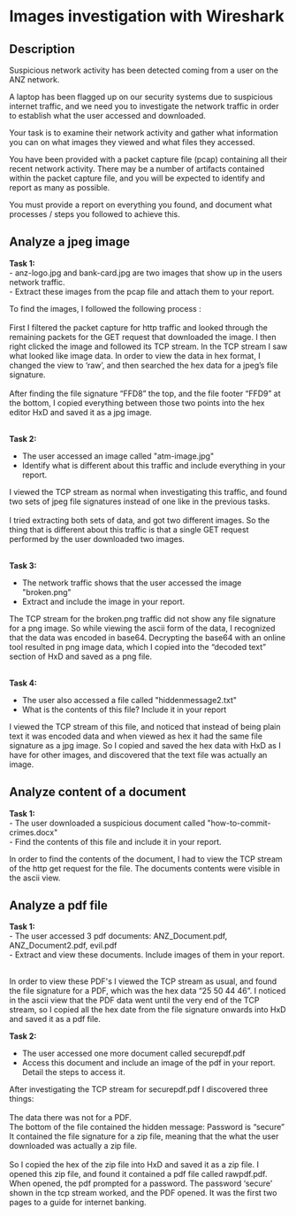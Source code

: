 # Images investigation with Wireshark 

<h2>Description</h2>
Suspicious network activity has been detected coming from a user on the ANZ network. 

A laptop has been flagged up on our security systems due to suspicious internet traffic, and we need you to investigate the network traffic in order to establish what the user accessed and downloaded.

Your task is to examine their network activity and gather what information you can on what images they viewed and what files they accessed. 

You have been provided with a packet capture file (pcap) containing all their recent network activity. There may be a number of artifacts contained within the packet capture file, and you will be expected to identify and report as many as possible. 

You must provide a report on everything you found, and document what processes / steps you followed to achieve this.

<h2>Analyze a jpeg image </h2>
<b>Task 1:</b><br/>
- anz-logo.jpg and bank-card.jpg are two images that show up in the users network traffic.<br/>
- Extract these images from the pcap file and attach them to your report.<br/>

To find the images, I followed the following process : 
<br/><br/>
First I filtered the packet capture for http traffic and looked through the remaining packets for the GET request
that downloaded the image. I then right clicked the image and followed its TCP stream.
In the TCP stream I saw what looked like image data. In order to view the data in hex format, I changed the view to
‘raw’, and then searched the hex data for a jpeg’s file signature.<br/><br/>
After finding the file signature “FFD8” the top, and the file footer “FFD9” at the bottom, I copied everything
between those two points into the hex editor HxD and saved it as a jpg image.
<br/><br/>

<b>Task 2:</b>
- The user accessed an image called "atm-image.jpg"
- Identify what is different about this traffic and include everything in your report.

I viewed the TCP stream as normal when investigating this traffic, and found two sets of jpeg file signatures
instead of one like in the previous tasks.<br/><br/>
I tried extracting both sets of data, and got two different images. So the thing that is different about this traffic is that a single GET request performed by the user downloaded two images.
<br/><br/>

<b>Task 3:</b>
- The network traffic shows that the user accessed the image "broken.png"
- Extract and include the image in your report.

The TCP stream for the broken.png traffic did not show any file signature for a png image. So while viewing the
ascii form of the data, I recognized that the data was encoded in base64. Decrypting the base64 with an online
tool resulted in png image data, which I copied into the “decoded text” section of HxD and saved as a png file.
<br/><br/>

<b>Task 4:</b>
- The user also accessed a file called "hiddenmessage2.txt"
- What is the contents of this file? Include it in your report

I viewed the TCP stream of this file, and noticed that instead of being plain text it was encoded data and when
viewed as hex it had the same file signature as a jpg image.
So I copied and saved the hex data with HxD as I have for other images, and discovered that the text file was
actually an image.


<h2>Analyze content of a document </h2>
<b>Task 1:</b><br/>
- The user downloaded a suspicious document called "how-to-commit-crimes.docx"<br/>
- Find the contents of this file and include it in your report.<br/>

In order to find the contents of the document, I had to view the TCP stream of the http get request for the file. The
documents contents were visible in the ascii view.


<h2>Analyze a pdf file </h2>
<b>Task 1:</b><br/>
- The user accessed 3 pdf documents: ANZ_Document.pdf, ANZ_Document2.pdf, evil.pdf<br/>
- Extract and view these documents. Include images of them in your report.<br/><br/>

In order to view these PDF's I viewed the TCP stream as usual, and found the file signature for a PDF, which was
the hex data “25 50 44 46”. I noticed in the ascii view that the PDF data went until the very end of the TCP stream,
so I copied all the hex date from the file signature onwards into HxD and saved it as a pdf file.
<br/>

<b>Task 2:</b>
- The user accessed one more document called securepdf.pdf
- Access this document and include an image of the pdf in your report. Detail the steps to access it.

After investigating the TCP stream for securepdf.pdf I discovered three things:
<br/><br/>
The data there was not for a PDF.
<br/>
The bottom of the file contained the hidden message: Password is “secure”
<br/>
It contained the file signature for a zip file, meaning that the what the user downloaded was actually a zip file.
<br/><br/>
So I copied the hex of the zip file into HxD and saved it as a zip file. I opened this zip file, and found it contained a
pdf file called rawpdf.pdf. When opened, the pdf prompted for a password. The password ‘secure’ shown in the tcp
stream worked, and the PDF opened. It was the first two pages to a guide for internet banking.



